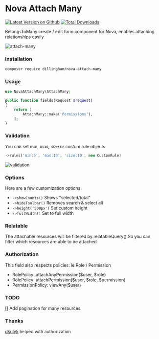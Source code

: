 # Nova Attach Many

[![Latest Version on Github](https://img.shields.io/github/release/dillingham/nova-attach-many.svg?style=flat-square)](https://packagist.org/packages/dillingham/nova-attach-many)
[![Total Downloads](https://img.shields.io/packagist/dt/dillingham/nova-attach-many.svg?style=flat-square)](https://packagist.org/packages/dillingham/nova-attach-many)

BelongsToMany create / edit form component for Nova, enables attaching relationships easily 

![attach-many](https://user-images.githubusercontent.com/29180903/52160651-be7fd580-2687-11e9-9ece-27332b3ce6bf.png)

### Installation

```bash
composer require dillingham/nova-attach-many
```

### Usage

```php
use NovaAttachMany\AttachMany;
```
```php
public function fields(Request $request)
{
    return [
        AttachMany::make('Permissions'),
    ];
}
```

### Validation

You can set min, max, size or custom rule objects

```php
->rules('min:5', 'max:10', 'size:10', new CustomRule)
```

![validation](https://user-images.githubusercontent.com/29180903/52160802-9ee9ac80-2689-11e9-9657-80e3c0d83b27.png)


### Options

Here are a few customization options

- `->showCounts()` Shows "selected/total"
- `->hideToolbar()` Removes search & select all
- `->height('500px')` Set custom height
- `->fullWidth()` Set to full width

### Relatable
The attachable resources will be filtered by relatableQuery()
So you can filter which resources are able to be attached

### Authorization
This field also respects policies: ie Role / Permission
- RolePolicy: attachAnyPermission($user, $role)
- RolePolicy: attachPermission($user, $role, $permission)
- PermissionPolicy: viewAny($user)

### TODO

[] Add pagination for many resources

### Thanks

[dkulyk](https://github.com/dkulyk) helped with authorization
